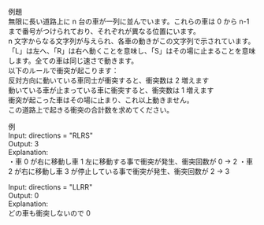 例題  
無限に長い道路上に n 台の車が一列に並んでいます。これらの車は 0 から n-1 まで番号がつけられており、それぞれが異なる位置にいます。  
n 文字からなる文字列が与えられ、各車の動きがこの文字列で示されています。「L」は左へ、「R」は右へ動くことを意味し、「S」はその場に止まることを意味します。全ての車は同じ速さで動きます。  
以下のルールで衝突が起こります：  
反対方向に動いている車同士が衝突すると、衝突数は 2 増えます  
動いている車が止まっている車に衝突すると、衝突数は 1 増えます  
衝突が起こった車はその場に止まり、これ以上動きません。  
この道路上で起きる衝突の合計数を求めてください。

例  
Input: directions = "RLRS"  
Output: 3  
Explanation:  
・車 0 が右に移動し車 1 左に移動する事で衝突が発生、衝突回数が 0 -> 2
・車 2 が右に移動し車 3 が停止している事で衝突が発生、衝突回数が 2 -> 3

Input: directions = "LLRR"  
Output: 0  
Explanation:  
どの車も衝突しないので 0
